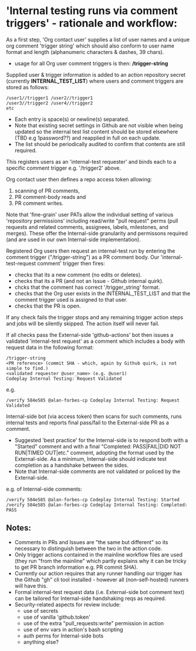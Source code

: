 # 'Internal testing runs via comment triggers' - rationale and workflow:

As a first step, 'Org contact user' supplies a list of user names and a unique org comment 'trigger string' which should also conform to user name format and length (alphanumeric characters & dashes, 39 chars).
- usage for all Org user comment triggers is then: **/trigger-string**

Supplied user & trigger information is added to an action repository secret (currently **INTERNAL_TEST_LIST**) where users and comment triggers are stored as follows:

    /user1//trigger1 /user2//trigger1
    /user3//trigger2 /user4//trigger2
    etc

- Each entry is space(s) or newline(s) separated.
- Note that existing secret settings in Github are not visible when being updated so the internal test list content should be stored elsewhere (TBD e.g 1password??) and reapplied in full on each update.
- The list should be periodically audited to confirm that contents are still required.

This registers users as an 'internal-test requester' and binds each to a specific comment trigger e.g. '/trigger2' above.

Org contact user then defines a repo access token allowing:
1. scanning of PR comments, 
2. PR comment-body reads and 
3. PR comment writes.

Note that 'fine-grain' user PATs allow the individual setting of various 'repository permissions' including read/write "pull request" perms (pull requests and related comments, assignees, labels, milestones, and merges). These offer the Internal-side granularity and permissons required (and are used in our own Internal-side implementation).

Registered Org users then request an internal-test run by entering the comment trigger ("/trigger-string") as a PR comment body.
Our 'internal-test-request comment' trigger then fires:
- checks that its a new comment (no edits or deletes).
- checks that its a PR (and not an Issue - Github internal quirk).
- chcks that the comment has correct '/trigger_string' format.
- checks that the Org user exists in the INTERNAL_TEST_LIST and that the comment trigger used is assigned to that user.
- checks that the PR is open.

If any check fails the trigger stops and any remaining trigger action steps and jobs will be silently skipped. The action itself will never fail.

If all checks pass the External-side 'github-actions' bot then issues a validated 'internal-test request' as a comment which includes a body with request data in the following format:

    /trigger-string
    <PR reference> (commit SHA - which, again by Github quirk, is not simple to find.)
    <validated requester @user_name> (e.g. @user1)
    Codeplay Internal Testing: Request Validated

e.g.

    /verify 584e585 @alan-forbes-cp Codeplay Internal Testing: Request Validated

Internal-side bot (via access token) then scans for such comments, runs internal tests and reports final pass/fail to the External-side PR as a comment.
- Suggested 'best practice' for the Internal-side is to respond both with a "Started" comment and with a final "Completed: PASS|FAIL|DID NOT RUN|TIMED OUT|etc." comment, adopting the format used by the External-side. As a minimum, Internal-side should indicate test completion as a handshake between the sides.
- Note that Internal-side comments are not validated or policed by the External-side.

e.g. of Internal-side comments:

    /verify 584e585 @alan-forbes-cp Codeplay Internal Testing: Started
    /verify 584e585 @alan-forbes-cp Codeplay Internal Testing: Completed: PASS

## Notes:

- Comments in PRs and Issues are "the same but different" so its necessary to distinguish between the two in the action code.
- Only trigger actions contained in the mainline workflow files are used (they run "from the mainline" which partly explains why it can be tricky to get PR branch information e.g. PR commit SHA).
- Currently our action requires that any runner handling our trigger has the Github "gh" cli tool installed - however all (non-self-hosted) runners will have this.
- Formal internal-test request data (i.e. External-side bot comment text) can be tailored for Internal-side handshaking reqs as required.
- Security-related aspects for review include:
  - use of secrets
  - use of vanilla 'github.token'
  - use of the extra "pull_requests:write" permission in action
  - use of env vars in action's bash scripting
  - auth perms for Internal-side bots
  - anything else?
